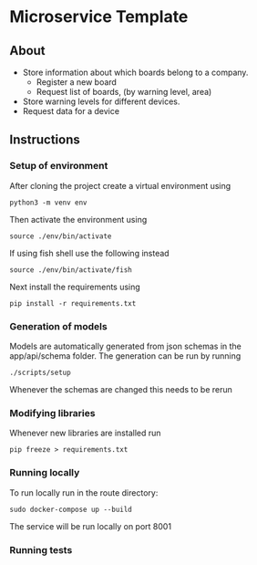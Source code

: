 # Microservice Template

## About

- Store information about which boards belong to a company.
    - Register a new board
    - Request list of boards, (by warning level, area)
- Store warning levels for different devices. 
- Request data for a device

## Instructions

### Setup of environment

After cloning the project create a virtual environment using 
```
python3 -m venv env
```
Then activate the environment using 
```
source ./env/bin/activate
```
If using fish shell use the following instead
```
source ./env/bin/activate/fish
```
Next install the requirements using 
```
pip install -r requirements.txt
```

### Generation of models

Models are automatically generated from json schemas in the app/api/schema folder. The generation can be run by running
```
./scripts/setup
```
Whenever the schemas are changed this needs to be rerun

### Modifying libraries

Whenever new libraries are installed run
```
pip freeze > requirements.txt
```

### Running locally

To run locally run in the route directory:
```
sudo docker-compose up --build
```
The service will be run locally on port 8001

### Running tests
